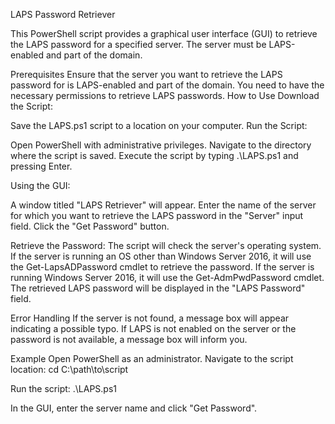 LAPS Password Retriever

This PowerShell script provides a graphical user interface (GUI) to retrieve the LAPS password for a specified server. The server must be LAPS-enabled and part of the domain.

Prerequisites
Ensure that the server you want to retrieve the LAPS password for is LAPS-enabled and part of the domain.
You need to have the necessary permissions to retrieve LAPS passwords.
How to Use
Download the Script:

Save the LAPS.ps1 script to a location on your computer.
Run the Script:

Open PowerShell with administrative privileges.
Navigate to the directory where the script is saved.
Execute the script by typing .\LAPS.ps1 and pressing Enter.

Using the GUI:

A window titled "LAPS Retriever" will appear.
Enter the name of the server for which you want to retrieve the LAPS password in the "Server" input field.
Click the "Get Password" button.

Retrieve the Password:
The script will check the server's operating system.
If the server is running an OS other than Windows Server 2016, it will use the Get-LapsADPassword cmdlet to retrieve the password.
If the server is running Windows Server 2016, it will use the Get-AdmPwdPassword cmdlet.
The retrieved LAPS password will be displayed in the "LAPS Password" field.

Error Handling
If the server is not found, a message box will appear indicating a possible typo.
If LAPS is not enabled on the server or the password is not available, a message box will inform you.

Example
Open PowerShell as an administrator.
Navigate to the script location:
cd C:\path\to\script

Run the script:
.\LAPS.ps1

In the GUI, enter the server name and click "Get Password".
